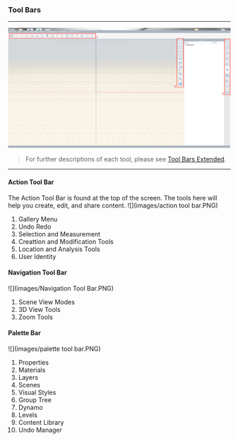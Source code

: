 ### Tool Bars
---
![](images/Interface.PNG)

> For further descriptions of each tool, please see [Tool Bars Extended](../tool-library/tool-bars-extended.md).

---

#### Action Tool Bar
The Action Tool Bar is found at the top of the screen. The tools here will help you create, edit, and share content.
![](images/action tool bar.PNG)

1. Gallery Menu
2. Undo Redo
3. Selection and Measurement
4. Creattion and Modification Tools
5. Location and Analysis Tools
6. User Identity

#### Navigation Tool Bar
![](images/Navigation Tool Bar.PNG)

1. Scene View Modes
2. 3D View Tools
3. Zoom Tools

#### Palette Bar
![](images/palette tool bar.PNG)

1. Properties
2. Materials
3. Layers
4. Scenes
5. Visual Styles
6. Group Tree
7. Dynamo
8. Levels
9. Content Library
10. Undo Manager